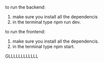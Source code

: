 to run the backend:
1) make sure you install all the dependencis 
2) in the terminal type npm run dev.
   
to run the frontend:
1) make sure you install all the dependencis.
2) in the terminal type npm start.

GLLLLLLLLLLLL
